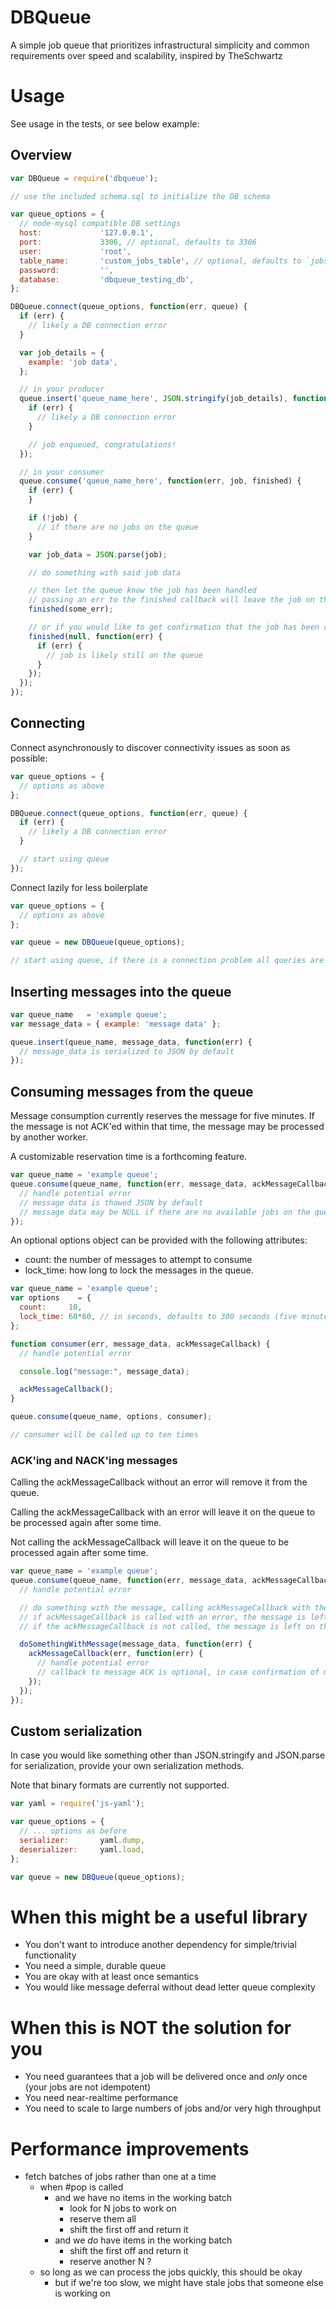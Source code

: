 # DBQueue
A simple job queue that prioritizes infrastructural simplicity and common requirements over speed and scalability, inspired by TheSchwartz

# Usage

See usage in the tests, or see below example:

## Overview

```javascript
var DBQueue = require('dbqueue');

// use the included schema.sql to initialize the DB schema

var queue_options = {
  // node-mysql compatible DB settings
  host:             '127.0.0.1',
  port:             3306, // optional, defaults to 3306
  user:             'root',
  table_name:       'custom_jobs_table', // optional, defaults to `jobs`
  password:         '',
  database:         'dbqueue_testing_db',
};

DBQueue.connect(queue_options, function(err, queue) {
  if (err) {
    // likely a DB connection error
  }

  var job_details = {
    example: 'job data',
  };

  // in your producer
  queue.insert('queue_name_here', JSON.stringify(job_details), function(err) {
    if (err) {
      // likely a DB connection error
    }

    // job enqueued, congratulations!
  });

  // in your consumer
  queue.consume('queue_name_here', function(err, job, finished) {
    if (err) {
    }

    if (!job) {
      // if there are no jobs on the queue
    }

    var job_data = JSON.parse(job);

    // do something with said job data

    // then let the queue know the job has been handled
    // passing an err to the finished callback will leave the job on the queue
    finished(some_err);

    // or if you would like to get confirmation that the job has been cleared from the queue:
    finished(null, function(err) {
      if (err) {
        // job is likely still on the queue
      }
    });
  });
});

```

## Connecting

Connect asynchronously to discover connectivity issues as soon as possible:
```javascript
var queue_options = {
  // options as above
};

DBQueue.connect(queue_options, function(err, queue) {
  if (err) {
    // likely a DB connection error
  }

  // start using queue
});
```

Connect lazily for less boilerplate
```javascript
var queue_options = {
  // options as above
};

var queue = new DBQueue(queue_options);

// start using queue, if there is a connection problem all queries are going to fail
```

## Inserting messages into the queue

```javascript
var queue_name   = 'example queue';
var message_data = { example: 'message data' };

queue.insert(queue_name, message_data, function(err) {
  // message_data is serialized to JSON by default
});
```

## Consuming messages from the queue

Message consumption currently reserves the message for five minutes.  If the message is not ACK'ed within that time, the message may be processed by another worker.

A customizable reservation time is a forthcoming feature.

```javascript
var queue_name = 'example queue';
queue.consume(queue_name, function(err, message_data, ackMessageCallback) {
  // handle potential error
  // message data is thawed JSON by default
  // message data may be NULL if there are no available jobs on the queue
});
```

An optional options object can be provided with the following attributes:
* count: the number of messages to attempt to consume
* lock_time: how long to lock the messages in the queue.

```javascript
var queue_name = 'example queue';
var options    = {
  count:     10,
  lock_time: 60*60, // in seconds, defaults to 300 seconds (five minutes)
};

function consumer(err, message_data, ackMessageCallback) {
  // handle potential error

  console.log("message:", message_data);

  ackMessageCallback();
}

queue.consume(queue_name, options, consumer);

// consumer will be called up to ten times
```

### ACK'ing and NACK'ing messages

Calling the ackMessageCallback without an error will remove it from the queue.

Calling the ackMessageCallback with an error will leave it on the queue to be processed again after some time.

Not calling the ackMessageCallback will leave it on the queue to be processed again after some time.

```javascript
var queue_name = 'example queue';
queue.consume(queue_name, function(err, message_data, ackMessageCallback) {
  // handle potential error

  // do something with the message, calling ackMessageCallback with the result
  // if ackMessageCallback is called with an error, the message is left on the queue
  // if the ackMessageCallback is not called, the message is left on the queue

  doSomethingWithMessage(message_data, function(err) {
    ackMessageCallback(err, function(err) {
      // handle potential error
      // callback to message ACK is optional, in case confirmation of message removal from queue is desired
    });
  });
});
```

## Custom serialization

In case you would like something other than JSON.stringify and JSON.parse for serialization, provide your own serialization methods.

Note that binary formats are currently not supported.

```javascript
var yaml = require('js-yaml');

var queue_options = {
  // ... options as before
  serializer:       yaml.dump,
  deserializer:     yaml.load,
};

var queue = new DBQueue(queue_options);
```

# When this might be a useful library
* You don't want to introduce another dependency for simple/trivial functionality
* You need a simple, durable queue
* You are okay with at least once semantics
* You would like message deferral without dead letter queue complexity

# When this is NOT the solution for you
* You need guarantees that a job will be delivered once and _only_ once (your jobs are not idempotent)
* You need near-realtime performance
* You need to scale to large numbers of jobs and/or very high throughput

# Performance improvements
* fetch batches of jobs rather than one at a time
  * when #pop is called
    * and we have no items in the working batch
      * look for N jobs to work on
      * reserve them all
      * shift the first off and return it
    * and we *do* have items in the working batch
      * shift the first off and return it
      * reserve another N ?
  * so long as we can process the jobs quickly, this should be okay
    * but if we're too slow, we might have stale jobs that someone else is working on
